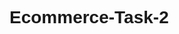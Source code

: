 # Ecommerce-Task-2
<!doctype html>
<html lang="en">
    <head>
        <title>Document</title>
        <meta charset="UTF-8">
        <meta name="viewport" content="width=device-width, initial-scale=1.0">
        <link href="https://fonts.googleapis.com/css2?family=Manrope:wght@200&display=swap" rel="stylesheet">
        <link rel="stylesheet" href="css/style.css">
        <link rel="stylesheet" href="https://cdnjs.cloudflare.com/ajax/libs/font-awesome/4.7.0/css/font-awesome.min.css">
        <style>
            *{
            margin:0;
            padding: 0;
            text-decoration: none;
            list-style: none;
            }
            body{
            font-family: 'Manrope', sans-serif;
            }
            header{
            background: url(https://fullhdpictures.org/wp-content/uploads/2019/08/Kylie-Jenner-Wallpaper.jpg)no-repeat center center/cover;
            width: 100%;
            height: 100vh;
            }

            .topnav {
            color: white;
            opacity: 0.9;
            overflow: hidden;
            background-color: #333;
            }
  
            .topnav a {
            float: left;
            display: block;
            color: #f2f2f2;
            text-align: center;
            padding: 14px 16px;
            text-decoration: none;
            font-size: 17px;
            }

            .topnav a:hover {
            background-color: #ddd;
            color: black;
            }
            .topnav .icon {
            display: none;
            }
  
            @media screen and (max-width: 600px) {
            .topnav a:not(:first-child) {display: none;}
            .topnav a.icon {
            float: right;
            display: block;
            }
            }
  
            @media screen and (max-width: 600px) {
            .topnav.responsive {position: relative;}
            .topnav.responsive .icon {
            position: absolute;
            right: 0;
            top: 0;
            }
            .topnav.responsive a {
            float: none;
            display: block;
            text-align: left;
            }
            }

            .part-one{
            position: absolute;
            top: 30%;
            left: 40px;
            color: white;
            font-size: 26px;
            }
            .part-one button{
            padding: 10px 14px;
            background: white;
            color: black;
            border: none;
            border-radius: 3px;
            cursor: pointer;
            }
            .part-one button:hover{ 
            box-shadow: 0 0 4px white;
            }
            .part-two{
            width: 100%;
            margin: auto;
            }
            .part-two img{
            float: left;
            width: 400px;
            }
           .part-two button{
            margin: 20px;
            padding: 10px 14px;
            background: rgb(2, 2, 2);
            color: rgb(255, 255, 255);
            border: none;
            border-radius: 3px;
            cursor: pointer;
            }
            .one-info{
            padding: 30px;
            text-align: center;
            justify-content: center;
            font-size: 24px;
            }
            .part-tre{
            width: 100%;
            text-align: center;
            display: flex;
            padding-bottom: 30px;
            }
            .part-tre img{
            padding-top: 20px;
            width: 50%;
            }
            .for-info{
            cursor: pointer;
            width: 100%;
            display: flex;
            justify-content: space-around;
            text-align: center;
            padding-bottom: 30px;
            }
            .for-info img{
            box-shadow: 0 4px 8px 0 rgba(0, 0, 0, 0.2);
            max-width: 300px;
            margin: auto;
            width: 200px;
            border: 1px solid rgb(207, 207, 207);
            }
            .part-for h1{
            text-align: center;
            padding-top: 30px;
            }
            .for-info button{
            background:rgb(224, 81, 81);
            padding: 4px 9px;
            cursor: pointer;
            color: white;
            border: none;
            }
            .part-five{
            width: 100%;
            padding-top: 10px;
            display: flex;
            text-align: center;
            justify-content: center;
            align-items: center;
            font-weight: 60;
            color: white;
            background: url(https://images.wallpaperscraft.com/image/backpack_branch_forest_122562_1920x1080.jpg)no-repeat center center/cover;
            height: 40vh;
            }

            .part-six{
            width: 100%;
            padding-top: 40px;
            justify-content: center;
            align-items: center;
            text-align: center;
            padding-bottom: 40px;
            display: flex;
            }

            .seven-info{
            background-color: #333;
            padding: 20px;
            display: flex;
            align-items: center;
            justify-content: space-around;
            text-align: center;
            }
            .seven-info h2{
            color: white;
            }
            input{
            outline: none;
            font-size: 20px;
            border: none;
            }
            .seven-info .btn{
            color: white;
            cursor: pointer;
            padding: 4px 7px;
            background: rgb(224, 81, 81);;
            }
            .seven-info a{
            color: white;
            }
            .footer{
            width: 100%;
            }
            footer img{
            width: 100%;
            }
            .icons{
            display: flex;
            justify-content: center;
            text-align: center;
            }
            .icons .fa{
            background: #333;
            padding: 10px 14px;
            margin: 5px;
            box-shadow: 0 4px 8px 0 rgba(0, 0, 0, 0.2);
            color: white;
            }
            footer p{
            text-align: center;
            }
            @media (min-width: 320px) and (max-width: 500px){
            .part-two{
            text-align: center;
            }
            .part-tre{
            display: block;
            }
           .for-info{
            display: block;
            }
            .part-six{
            display: block;
            }
           .seven-info{
            display: block;
            flex-direction: column;
            }
            }
      </style>
    </head>
    <header>
        <div class="topnav" id="myTopnav">
            <a href="#home" class="active">Home</a>
            <a href="#news">News</a>
            <a href="#contact">Contact</a>
            <a href="#about">About</a>
            <a href="javascript:void(0);" class="icon" onclick="myFunction()">
              <i class="fa fa-bars"></i>
           </a>
       </div>
        <div class="part-one">
            <h1>Chic handbags <br>
            reimagined for modern life.</h1>
            <button>Shop now</button>
       </div>
   </header>
    <body>
        <div class="part-two">
            <img src="https://www.prada.com/content/dam/pradanux_products/1/1NE/1NE204/064F0638/1NE204_064_F0638_SLF.png" alt="">
            <div class="one-info">
                <h1>Designed for fashion. Crafted for sport.</h1>
                <p>We make products that effortlessly transition from day to night. From the board room to the fitness studio, and everywhere in between, each Nomads piece is thoughtfully created to be the perfect balance of form and function. </p>
                <button>Studio Bag</button>
           </div>
       </div>
       <div class="part-tre">
           <div class="tre-info">
                <img src="https://www.balenciaga.com/66/45/45353437gc_12_a_f.jpg" alt="">
                <h4>Luxury materials</h4>
                <p>
                    Constructed from luxury nylons, leathers, and custom hardware, 
                   featuring sport details such as hidden breathing vents, waterproof + antimicrobial linings,
                   and more.
                </p>
          </div>
           <div class="tre-info">
                <img src="https://unblast.com/wp-content/uploads/2018/08/Gravity-Shopping-Bag-Mockup-.jpg" alt="">
                <h4>Luxury materials</h4>
                <p>Constructed from luxury nylons, leathers, and custom hardware, featuring sport details such as hidden breathing vents, waterproof + antimicrobial linings, and more.</p>
           </div>
           <div class="tre-info">
                <img src="https://www.balenciaga.com/66/45/45353437gc_12_a_f.jpg" alt="">
                <h4>Luxury materials</h4>
                <p>Constructed from luxury nylons, leathers, and custom hardware, featuring sport details such as hidden breathing vents, waterproof + antimicrobial linings, and more.</p>
           </div>
       </div>
       <div class="part-for">
            <h1>FEATURED COLLECTION</h1>
            <div class="for-info">
                <div class="for-info-img">
                    <img src="https://cdn-images.farfetch-contents.com/12/21/78/47/12217847_22359993_480.jpg" alt="">
                    <h3>Studio Bag</h3>
                    <p>$450.00</p>
               </div>
               <div class="for-info-img">
                    <img src="https://cdn-images.farfetch-contents.com/12/21/78/47/12217847_22359993_480.jpg" alt="">
                    <h3>Studio Bag</h3>
                    <p>$450.00</p>
               </div>
               <div class="for-info-img">
                    <img src="https://cdn-images.farfetch-contents.com/12/21/78/47/12217847_22359993_480.jpg" alt="">
                    <h3>Studio Bag</h3>
                    <p>$450.00</p>
                    <button>SALE</button>
               </div>
               <div class="for-info-img">
                    <img src="https://cdn-images.farfetch-contents.com/12/21/78/47/12217847_22359993_480.jpg" alt="">
                    <h3>Studio Bag</h3>
                    <p>$450.00</p>
               </div>
           </div>
       </div>
    
        <div class="part-five">
            <h1>Why choose between fashion and function? Our bags combine high-quality fabrics and hardware with sport functionality.</h1>
       </div>
       <div class="part-six">
            <div>
                <i class="fa fa-check"></i>
                <p>We make products that effortlessly transition from day to night. From the board room to the fitness studio, and everywhere in between, each Nomads piece is thoughtfully created to be the perfect balance of form and function. </p>
                <h6>- The New York Times</h6>
            </div>
            <div>
                <i class="fa fa-check"></i>
                <p>We make products that effortlessly transition from day to night. From the board room to the fitness studio, and everywhere in between, each Nomads piece is thoughtfully created to be the perfect balance of form and function. </p>
                <h6>- The New York Times</h6>
           </div>
            <div>
                <i class="fa fa-check"></i>
                <p>We make products that effortlessly transition from day to night. From the board room to the fitness studio, and everywhere in between, each Nomads piece is thoughtfully created to be the perfect balance of form and function. </p>
                <h6>- The New York Times</h6>
           </div>
       </div>
       <div class="part-seven">
            <div class="seven-info">
                <a href="#">Search</a>
                <a href="#">Shipping and Return Policy</a>
                <a href="#">Tearm Of Services</a>
                <a href="#">Contact</a>
                <h2>NewsLetter</h2>
                <input type="email" placeholder="Email Address">
                <input class="btn" type="submit" value="Subscribe">
           </div>
       </div>
       <footer>
            <img src="https://cdn4.avada.io/media/shopify/2ffsezj.png" alt="">
            <div class="icons">
                <i class="fa fa-facebook"></i>
                <i class="fa fa-twitter"></i> 
                <i class="fa fa-pinterest"></i>
                <i class="fa fa-instagram"><a href="instagram/elis.metaliaj/"></a></i>
           </div>
            <p>© 2020 Powered By ELIS </p>
      </footer>
       <script>
            function myFunction() {
            var x = document.getElementById("myTopnav");
            if (x.className === "topnav") {
            x.className += " responsive";
            } else {
            x.className = "topnav";
            }
            }
       </script>
   </body>
</html>
